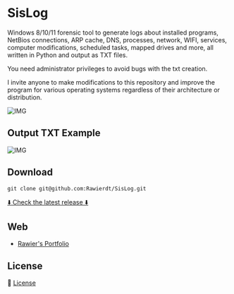 # SisLog

Windows 8/10/11 forensic tool to generate logs about installed programs, NetBios connections, ARP cache, DNS, processes, network, WIFI, services, computer modifications, scheduled tasks, mapped drives and more, all written in Python and output as TXT files.

You need administrator privileges to avoid bugs with the txt creation.

I invite anyone to make modifications to this repository and improve the program for various operating systems regardless of their architecture or distribution.

![IMG](https://i.imgur.com/3Pw9O4u.png)

## Output TXT Example 
![IMG](https://i.ibb.co/cx4bMw6/SisLog-2.jpg)

## Download
`git clone git@github.com:Rawierdt/SisLog.git`

[⬇️ Check the latest release ⬇️](https://github.com/Rawierdt/SisLog/releases/tag/SISLOG)


## Web
- [Rawier's Portfolio](https://rawier.vercel.app)

## License
💜 [License](/LICENSE)
